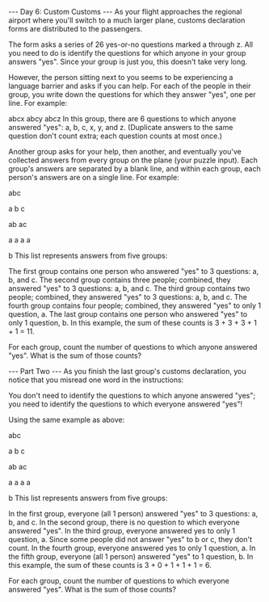 --- Day 6: Custom Customs ---
As your flight approaches the regional airport where you'll switch to a much larger plane, customs declaration forms are distributed to the passengers.

The form asks a series of 26 yes-or-no questions marked a through z. All you need to do is identify the questions for which anyone in your group answers "yes". Since your group is just you, this doesn't take very long.

However, the person sitting next to you seems to be experiencing a language barrier and asks if you can help. For each of the people in their group, you write down the questions for which they answer "yes", one per line. For example:

abcx
abcy
abcz
In this group, there are 6 questions to which anyone answered "yes": a, b, c, x, y, and z. (Duplicate answers to the same question don't count extra; each question counts at most once.)

Another group asks for your help, then another, and eventually you've collected answers from every group on the plane (your puzzle input). Each group's answers are separated by a blank line, and within each group, each person's answers are on a single line. For example:

abc

a
b
c

ab
ac

a
a
a
a

b
This list represents answers from five groups:

The first group contains one person who answered "yes" to 3 questions: a, b, and c.
The second group contains three people; combined, they answered "yes" to 3 questions: a, b, and c.
The third group contains two people; combined, they answered "yes" to 3 questions: a, b, and c.
The fourth group contains four people; combined, they answered "yes" to only 1 question, a.
The last group contains one person who answered "yes" to only 1 question, b.
In this example, the sum of these counts is 3 + 3 + 3 + 1 + 1 = 11.

For each group, count the number of questions to which anyone answered "yes". What is the sum of those counts?

--- Part Two ---
As you finish the last group's customs declaration, you notice that you misread one word in the instructions:

You don't need to identify the questions to which anyone answered "yes"; you need to identify the questions to which everyone answered "yes"!

Using the same example as above:

abc

a
b
c

ab
ac

a
a
a
a

b
This list represents answers from five groups:

In the first group, everyone (all 1 person) answered "yes" to 3 questions: a, b, and c.
In the second group, there is no question to which everyone answered "yes".
In the third group, everyone answered yes to only 1 question, a. Since some people did not answer "yes" to b or c, they don't count.
In the fourth group, everyone answered yes to only 1 question, a.
In the fifth group, everyone (all 1 person) answered "yes" to 1 question, b.
In this example, the sum of these counts is 3 + 0 + 1 + 1 + 1 = 6.

For each group, count the number of questions to which everyone answered "yes". What is the sum of those counts?
